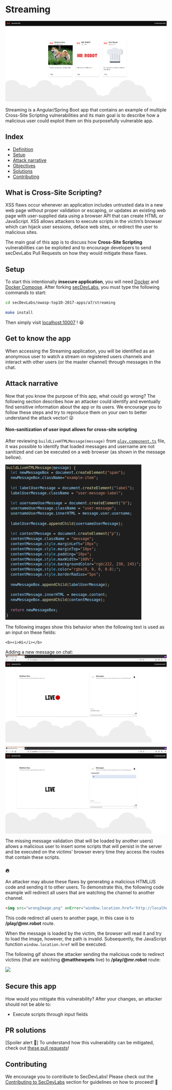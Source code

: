  # Streaming

<p align="center">
    <img src="images/banner.png"/>
</p>

Streaming is a Angular/Spring Boot app that contains an example of multiple Cross-Site Scripting vulnerabilities and its main goal is to describe how a malicious user could exploit them on this purposefully vulnerable app.

## Index

- [Definition](#what-is-cross-site-scripting)
- [Setup](#setup)
- [Attack narrative](#attack-narrative)
- [Objectives](#secure-this-app)
- [Solutions](#pr-solutions)
- [Contributing](#contributing)

## What is Cross-Site Scripting?

XSS flaws occur whenever an application includes untrusted data in a new web page without proper validation or escaping, or updates an existing web page with user-supplied data using a browser API that can create HTML or JavaScript. XSS allows attackers to execute scripts in the victim’s browser which can hijack user sessions, deface web sites, or redirect the user to malicious sites.

The main goal of this app is to discuss how **Cross-Site Scripting** vulnerabilities can be exploited and to encourage developers to send secDevLabs Pull Requests on how they would mitigate these flaws.

## Setup

To start this intentionally **insecure application**, you will need [Docker][Docker Install] and [Docker Compose][Docker Compose Install]. After forking [secDevLabs](https://github.com/globocom/secDevLabs), you must type the following commands to start:

```sh
cd secDevLabs/owasp-top10-2017-apps/a7/streaming
```

```sh
make install
```

Then simply visit [localhost:10007][App] ! 😆

## Get to know the app

When accessing the Streaming application, you will be identified as an anonymous user to watch a stream on registered users channels and interact with other users (or the master channel) through messages in the chat.

## Attack narrative

Now that you know the purpose of this app, what could go wrong? The following section describes how an attacker could identify and eventually find sensitive information about the app or its users. We encourage you to follow these steps and try to reproduce them on your own to better understand the attack vector! 😜

#### Non-sanitization of user input allows for cross-site scripting

After reviewing `buildLiveHTMLMessage(message)` from [`play.component.ts`]((https://github.com/globocom/secDevLabs/blob/master/owasp-top10-2017-apps/a7/streaming/app/frontend/src/app/lives/play/play.component.ts#)) file, it was possible to identify that loaded messages and username are not sanitized and can be executed on a web browser (as shown in the message bellow).

<img src="images/vulnerable-function.png" align="center"/>

The following images show this behavior when the following text  is used as an input on these fields:

```
<b><i>Hi</i></b>
```

Adding a new message on chat:
   <img src="images/attack-1.png" align="center"/>

   <img src="images/attack-2.png" align="center"/>

The missing message validation (that will be loaded by another users) allows a malicious user to insert some scripts that will persist in the server and be executed on the victims' browser every time they access the routes that contain these scripts.

### 🔥

An attacker may abuse these flaws by generating a malicious HTML/JS code and sending it to other users. To demonstrate this, the following code example will redirect all users that are watching the channel to another channel.

```html
<img src="wrongImage.png" onError="window.location.href='http://localhost:10007/play/@mr.robot'"/>
```

This code redirect all users to another page, in this case is to **/play/@mr.robot** route.

When the message is loaded by the victim, the browser will read it and try to load the image, however, the path is invalid. Subsequently, the JavaScript function ```window.location.href``` will be executed.

The following gif shows the attacker sending the malicious code to redirect victims (that are watching **@matthewpets** live) to **/play/@mr.robot** route:

<img src="images/attack-3.gif"/>

## Secure this app

How would you mitigate this vulnerability? After your changes, an attacker should not be able to:

* Execute scripts through input fields

## PR solutions

[Spoiler alert 🚨] To understand how this vulnerability can be mitigated, check out [these pull requests](https://github.com/globocom/secDevLabs/pulls?q=is%3Apr+label%3A%22mitigation+solution+%F0%9F%94%92%22+label%3A%22Streaming%22)!

## Contributing

We encourage you to contribute to SecDevLabs! Please check out the [Contributing to SecDevLabs](../../../docs/CONTRIBUTING.md) section for guidelines on how to proceed! 🎉

[Docker Install]:  https://docs.docker.com/install/
[Docker Compose Install]: https://docs.docker.com/compose/install/
[App]: http://localhost:10007